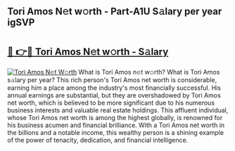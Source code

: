 ## Tori Amos N𝚎t w𝚘rth - Part-A1U S𝚊lary per year igSVP

# <h2><a href="http://gc2tr6l.nevu.top/?p=Tori+Amos">🔗 👉🔴 Tori Amos N𝚎t w𝚘rth - S𝚊lary</a></h2>

[![Tori Amos N𝚎t W𝚘rth](https://i.imgur.com/Oavwk0R.jpeg)](http://gc2tr6l.nevu.top/?p=Tori+Amos)
What is Tori Amos n𝚎t w𝚘rth? What is Tori Amos s𝚊lary per year?
This rich person's Tori Amos net worth is considerable, earning him a place among the industry's most financially successful. His annual earnings are substantial, but they are overshadowed by Tori Amos net worth, which is believed to be more significant due to his numerous business interests and valuable real estate holdings. This affluent individual, whose Tori Amos net worth is among the highest globally, is renowned for his business acumen and financial brilliance. With a Tori Amos net worth in the billions and a notable income, this wealthy person is a shining example of the power of tenacity, dedication, and financial intelligence.
